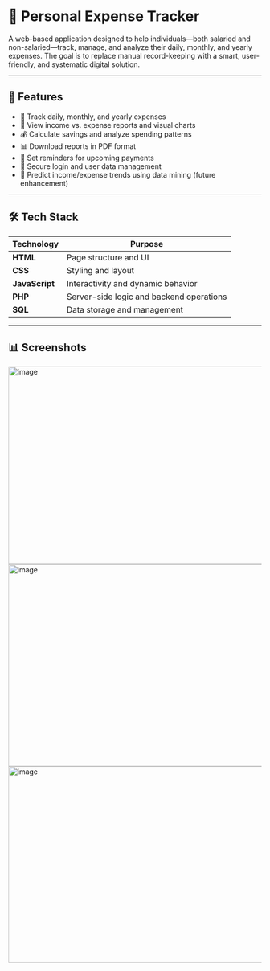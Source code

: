 # 💸 Personal Expense Tracker

A web-based application designed to help individuals—both salaried and non-salaried—track, manage, and analyze their daily, monthly, and yearly expenses. The goal is to replace manual record-keeping with a smart, user-friendly, and systematic digital solution.

---

## 🚀 Features

- 📅 Track daily, monthly, and yearly expenses
- 🧾 View income vs. expense reports and visual charts
- 💰 Calculate savings and analyze spending patterns
- 📊 Download reports in PDF format
- 🔔 Set reminders for upcoming payments
- 🔐 Secure login and user data management
- 🧠 Predict income/expense trends using data mining (future enhancement)

---

## 🛠️ Tech Stack

| Technology | Purpose                         |
|------------|----------------------------------|
| **HTML**   | Page structure and UI           |
| **CSS**    | Styling and layout              |
| **JavaScript** | Interactivity and dynamic behavior |
| **PHP**    | Server-side logic and backend operations |
| **SQL**    | Data storage and management     |

---

## 📊 Screenshots

<img width="931" height="394" alt="image" src="https://github.com/user-attachments/assets/0fffad2d-3fc1-4120-93df-4232ffcfdf38" />
<img width="928" height="402" alt="image" src="https://github.com/user-attachments/assets/3da24b95-73d4-4a0d-9852-210aa83786f8" />
<img width="881" height="391" alt="image" src="https://github.com/user-attachments/assets/66019351-2249-4588-a202-2c192ddd7676" />




